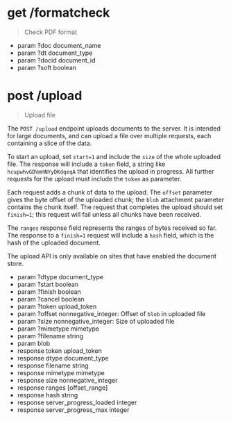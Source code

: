 # get /formatcheck

> Check PDF format

* param ?doc document_name
* param ?dt document_type
* param ?docid document_id
* param ?soft boolean


# post /upload

> Upload file

The `POST /upload` endpoint uploads documents to the server. It is intended
for large documents, and can upload a file over multiple requests, each
containing a slice of the data.

To start an upload, set `start=1` and include the `size` of the whole uploaded
file. The response will include a `token` field, a string like
`hcupwhvGDVmHNYyDKdqeqA` that identifies the upload in progress. All further
requests for the upload must include the `token` as parameter.

Each request adds a chunk of data to the upload. The `offset` parameter gives
the byte offset of the uploaded chunk; the `blob` attachment parameter
contains the chunk itself. The request that completes the upload should set
`finish=1`; this request will fail unless all chunks have been received.

The `ranges` response field represents the ranges of bytes received so far.
The response to a `finish=1` request will include a `hash` field, which is the
hash of the uploaded document.

The upload API is only available on sites that have enabled the document
store.

* param ?dtype document_type
* param ?start boolean
* param ?finish boolean
* param ?cancel boolean
* param ?token upload_token
* param ?offset nonnegative_integer: Offset of `blob` in uploaded file
* param ?size nonnegative_integer: Size of uploaded file
* param ?mimetype mimetype
* param ?filename string
* param blob
* response token upload_token
* response dtype document_type
* response filename string
* response mimetype mimetype
* response size nonnegative_integer
* response ranges [offset_range]
* response hash string
* response server_progress_loaded integer
* response server_progress_max integer
